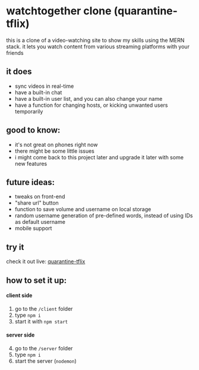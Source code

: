 # watchtogether clone (quarantine-tflix)

this is a clone of a video-watching site to show my skills using the MERN stack.
it lets you watch content from various streaming platforms with your friends

## it does
- sync videos in real-time
- have a built-in chat
- have a built-in user list, and you can also change your name
- have a function for changing hosts, or kicking unwanted users temporarily

## good to know:
- it's not great on phones right now
- there might be some little issues
- i might come back to this project later and upgrade it later with some new features

## future ideas:
- tweaks on front-end
- "share url" button
- function to save volume and username on local storage
- random username generation of pre-defined words, instead of using IDs as default username
- mobile support

## try it
check it out live: [quarantine-tflix](https://watch-together-clone-server.onrender.com/)

## how to set it up:
#### client side
1. go to the `/client` folder
2. type `npm i`
3. start it with `npm start`
#### server side
4. go to the `/server` folder
5. type `npm i`
6. start the server (`nodemon`)
